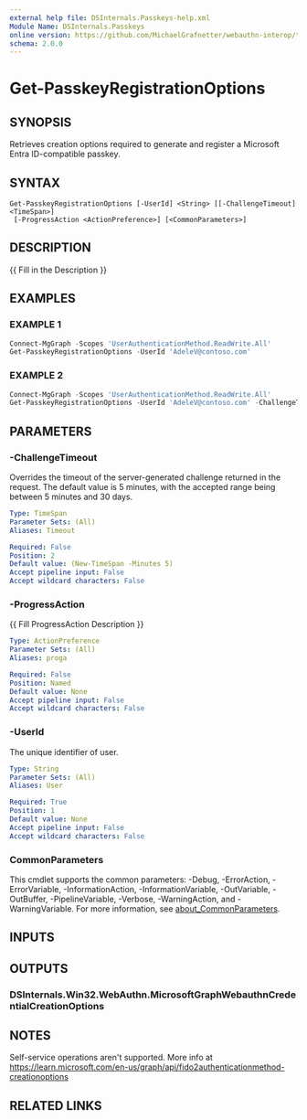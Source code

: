 ```yaml
---
external help file: DSInternals.Passkeys-help.xml
Module Name: DSInternals.Passkeys
online version: https://github.com/MichaelGrafnetter/webauthn-interop/tree/main/Documentation/PowerShell/Get-PasskeyRegistrationOptions.md
schema: 2.0.0
---
```


# Get-PasskeyRegistrationOptions

## SYNOPSIS
Retrieves creation options required to generate and register a Microsoft Entra ID-compatible passkey.

## SYNTAX

```
Get-PasskeyRegistrationOptions [-UserId] <String> [[-ChallengeTimeout] <TimeSpan>]
 [-ProgressAction <ActionPreference>] [<CommonParameters>]
```

## DESCRIPTION
{{ Fill in the Description }}

## EXAMPLES

### EXAMPLE 1
```powershell
Connect-MgGraph -Scopes 'UserAuthenticationMethod.ReadWrite.All'
Get-PasskeyRegistrationOptions -UserId 'AdeleV@contoso.com'
```

### EXAMPLE 2
```powershell
Connect-MgGraph -Scopes 'UserAuthenticationMethod.ReadWrite.All'
Get-PasskeyRegistrationOptions -UserId 'AdeleV@contoso.com' -ChallengeTimeout (New-TimeSpan -Minutes 10)
```

## PARAMETERS

### -ChallengeTimeout
Overrides the timeout of the server-generated challenge returned in the request.
The default value is 5 minutes, with the accepted range being between 5 minutes and 30 days.

```yaml
Type: TimeSpan
Parameter Sets: (All)
Aliases: Timeout

Required: False
Position: 2
Default value: (New-TimeSpan -Minutes 5)
Accept pipeline input: False
Accept wildcard characters: False
```

### -ProgressAction
{{ Fill ProgressAction Description }}

```yaml
Type: ActionPreference
Parameter Sets: (All)
Aliases: proga

Required: False
Position: Named
Default value: None
Accept pipeline input: False
Accept wildcard characters: False
```

### -UserId
The unique identifier of user.

```yaml
Type: String
Parameter Sets: (All)
Aliases: User

Required: True
Position: 1
Default value: None
Accept pipeline input: False
Accept wildcard characters: False
```

### CommonParameters
This cmdlet supports the common parameters: -Debug, -ErrorAction, -ErrorVariable, -InformationAction, -InformationVariable, -OutVariable, -OutBuffer, -PipelineVariable, -Verbose, -WarningAction, and -WarningVariable. For more information, see [about_CommonParameters](http://go.microsoft.com/fwlink/?LinkID=113216).

## INPUTS

## OUTPUTS

### DSInternals.Win32.WebAuthn.MicrosoftGraphWebauthnCredentialCreationOptions
## NOTES
Self-service operations aren't supported.
More info at https://learn.microsoft.com/en-us/graph/api/fido2authenticationmethod-creationoptions

## RELATED LINKS
